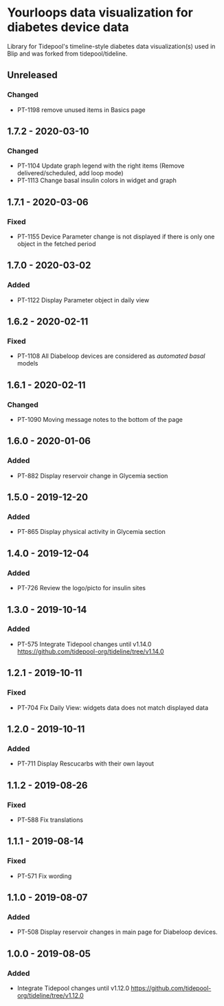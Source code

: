# Yourloops data visualization for diabetes device data
Library for Tidepool's timeline-style diabetes data visualization(s) used in Blip and was forked from tidepool/tideline.

## Unreleased
### Changed
- PT-1198 remove unused items in Basics page

## 1.7.2 - 2020-03-10
### Changed
- PT-1104 Update graph legend with the right items (Remove delivered/scheduled, add loop mode)
- PT-1113 Change basal insulin colors in widget and graph

## 1.7.1 - 2020-03-06 
### Fixed
- PT-1155 Device Parameter change is not displayed if there is only one object in the fetched period

## 1.7.0 - 2020-03-02
### Added
- PT-1122 Display Parameter object in daily view

## 1.6.2 - 2020-02-11
### Fixed
- PT-1108 All Diabeloop devices are considered as _automated basal_ models

## 1.6.1 - 2020-02-11
### Changed
- PT-1090 Moving message notes to the bottom of the page 

## 1.6.0 - 2020-01-06
### Added
- PT-882 Display reservoir change in Glycemia section

## 1.5.0 - 2019-12-20
### Added
- PT-865 Display physical activity in Glycemia section

## 1.4.0 - 2019-12-04
### Added
- PT-726 Review the logo/picto for insulin sites

## 1.3.0 - 2019-10-14
### Added
- PT-575 Integrate Tidepool changes until v1.14.0 https://github.com/tidepool-org/tideline/tree/v1.14.0

## 1.2.1 - 2019-10-11
### Fixed
- PT-704 Fix Daily View: widgets data does not match displayed data

## 1.2.0 - 2019-10-11
### Added
- PT-711 Display Rescucarbs with their own layout

## 1.1.2 - 2019-08-26
### Fixed
- PT-588 Fix translations

## 1.1.1 - 2019-08-14
### Fixed
- PT-571 Fix wording

## 1.1.0 - 2019-08-07
### Added
- PT-508 Display reservoir changes in main page for Diabeloop devices.

## 1.0.0 - 2019-08-05
### Added
- Integrate Tidepool changes until v1.12.0 https://github.com/tidepool-org/tideline/tree/v1.12.0
